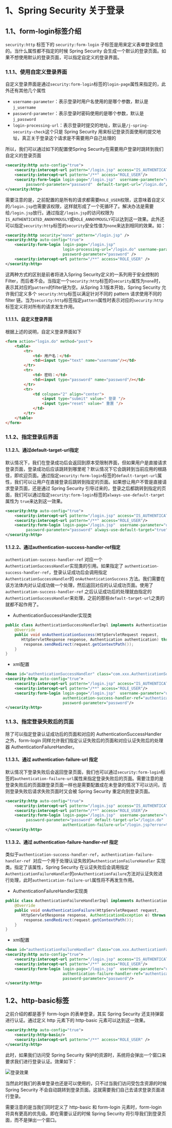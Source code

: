 # 1、Spring Security 关于登录

## 1.1、form-login标签介绍

`security:http` 标签下的 `security:form-login` 子标签是用来定义表单登录信息的。当什么属性都不指定的时候 Spring Security 会生成一个默认的登录页面。如果不想使用默认的登录页面，可以指定自定义的登录界面。

### 1.1.1、使用自定义登录界面

自定义登录界面是通过``security:form-login``标签的`login-page`属性来指定的，此外还有其他几个属性

- `username-parameter`：表示登录时用户名使用的是哪个参数，默认是 `j_username`
- `password-parameter`：表示登录时密码使用的是哪个参数，默认是`j_password`
- `login-processing-url`：表示登录时提交的地址，默认是`/j-spring-security-check`这个只是 Spring Security 用来标记登录页面使用的提交地址，真正关于登录这个请求是不需要用户自己处理的

所以，我们可以通过如下的配置使Spring Security在需要用户登录时跳转到我们自定义的登录页面

```xml
<security:http auto-config="true">
    <security:intercept-url pattern="/login.jsp" access="IS_AUTHENTICATED_ANONYMOUSLY"/>
    <security:intercept-url pattern="/**" access="ROLE_USER"/>
    <security:form-login login-page="/login.jsp"  username-parameter="username"
         password-parameter="password"  default-target-url="/login.do"/>
</security:http>
```

需要注意的是，之前配置的是所有的请求都需要`ROLE_USER`权限，这意味着自定义的`/login.jsp`也需要该权限，这样就形成了一个死循环了。解决办法是需要给`/login.jsp`放行。通过指定`/login.jsp`的访问权限为`IS_AUTHENTICATED_ANONYMOUSLY`或`ROLE_ANNOYMOUSLY`可以达到这一效果。此外还可以指定`security:http`标签的`security`安全性值为`none`来达到相同的效果。如：

```xml
<security:http security="none" pattern="/login.jsp" />
<security:http auto-config="true">
    <security:form-login login-page="/login.jsp"
                         login-processing-url="/login.do" username-parameter="username"
                         password-parameter="password" />
    <security:intercept-url pattern="/**" access="ROLE_USER" />
</security:http>
```

这两种方式的区别是前者将进入Spring Security定义的一系列用于安全控制的Filter，而后者不会。当指定一个`security:http`标签的`security`属性为`none`时，表示其对应的`pattern`的filter链为空。从Spring 3.1版本开始，Spring Security 允许我们定义多个 `security:http`标签以满足针对不同的 pattern 请求使用不同的 filter 链。当为`security:http`标签指定`pattern`属性时表示对应的`security:http`标签定义将对所有的请求发生作用。

#### 1.1.1.1、自定义登录界面

根据上述的说明，自定义登录界面如下

```html
<form action="login.do" method="post">
    <table>
        <tr>
            <td> 用户名：</td>
            <td><input type="text" name="username"/></td>
        </tr>
        <tr>
            <td> 密码：</td>
            <td><input type="password" name="password"/></td>
        </tr>
        <tr>
            <td colspan="2" align="center">
                <input type="submit" value=" 登录 "/>
                <input type="reset" value=" 重置 "/>
            </td>
        </tr>
    </table>
</form>
```

### 1.1.2、指定登录后界面

#### 1.1.2.1、通过default-target-url指定

默认情况下，我们在登录成功后会返回到原本受限制界面，但如果用户是直接请求登录页面，登录成功后应该跳转到哪里呢？默认情况下它会跳转到当前应用的根路径，即欢迎页面。通过指定`security:form-login`标签的`default-target-url`属性，我们可以让用户在直接登录后跳转到指定的页面。如果想让用户不管是直接请求登录页面，还是通过 Spring Security 引导过来的，登录之后都跳转到指定的页面，我们可以通过指定`security:form-login`标签的`always-use-default-target`属性为 `true`来达到这一效果。

```xml
<security:http auto-config="true">
    <security:intercept-url pattern="/login.jsp" access="IS_AUTHENTICATED_ANONYMOUSLY"/>
    <security:intercept-url pattern="/**" access="ROLE_USER"/>
    <security:form-login login-page="/login.jsp"  username-parameter="username"
         password-parameter="password" always-use-default-target="true"/>
</security:http>
```

#### 1.1.2.2、通过authentication-success-handler-ref指定

`authentication-success-handler-ref` 对应一个 `AuthenticationSuccessHandler`实现类的引用。如果指定了 `authentication-success-handler-ref`，登录认证成功后会调用指定`AuthenticationSuccessHandler`的 `onAuthenticationSuccess` 方法。我们需要在该方法体内对认证成功做一个处理，然后返回对应的认证成功页面。使用了 `authentication-success-handler-ref` 之后认证成功后的处理就由指定的`AuthenticationSuccessHandler`来处理，之前的那些`default-target-url`之类的就都不起作用了。

- AuthenticationSuccessHandler实现类

```java
public class AuthenticationSuccessHandlerImpl implements AuthenticationSuccessHandler {
    @Override
    public void onAuthenticationSuccess(HttpServletRequest request,
       HttpServletResponse response, Authentication authentication) throws IOException, ServletException {
        response.sendRedirect(request.getContextPath());
    }
}
```

- xml配置

```xml
<bean id="authenticationSuccessHandler" class="com.xxx.AuthenticationSuccessHandlerImpl"/>
<security:http auto-config="true">
    <security:intercept-url pattern="/login.jsp" access="IS_AUTHENTICATED_ANONYMOUSLY"/>
    <security:intercept-url pattern="/**" access="ROLE_USER"/>
    <security:form-login login-page="/login.jsp"  username-parameter="username"
                         authentication-success-handler-ref="authenticationSuccessHandler"
                         password-parameter="password"/>
</security:http>
```

### 1.1.3、指定登录失败后的页面

除了可以指定登录认证成功后的页面和对应的 AuthenticationSuccessHandler 之外，form-login 同样允许我们指定认证失败后的页面和对应认证失败后的处理器 AuthenticationFailureHandler。

#### 1.1.3.1、通过 authentication-failure-url 指定

默认情况下登录失败后会返回登录页面，我们也可以通过`security:form-login`标签的`authentication-failure-url`属性来指定登录失败后的页面。需要注意的是登录失败后的页面跟登录页面一样也是需要配置成在未登录的情况下可以访问，否则登录失败后请求失败页面时又会被 Spring Security 重定向到登录页面。

```xml
<security:http auto-config="true">
    <security:intercept-url pattern="/login.jsp" access="IS_AUTHENTICATED_ANONYMOUSLY"/>
    <security:intercept-url pattern="/**" access="ROLE_USER"/>
    <security:form-login login-page="/login.jsp"  username-parameter="username"
         password-parameter="password" default-target-url="/login.do"
                         authentication-failure-url="/login.jsp?error=true"/>
</security:http>
```

#### 1.1.3.2、通过 authentication-failure-handler-ref 指定

类似于`authentication-success-handler-ref`，`authentication-failure-handler-ref `对应一个用于处理认证失败的`AuthenticationFailureHandler` 实现类。指定了该属性，Spring Security 在认证失败后会调用指定 `AuthenticationFailureHandler`的`onAuthenticationFailure`方法对认证失败进行处理，此时`authentication-failure-url`属性将不再发生作用。

- AuthenticationFailureHandler实现类

```java
public class AuthenticationFailureHandlerImpl implements AuthenticationFailureHandler {
    @Override
    public void onAuthenticationFailure(HttpServletRequest request, 
       HttpServletResponse response, AuthenticationException e) throws IOException, ServletException {
        response.sendRedirect(request.getContextPath());
    }
}
```

- xml配置

```xml
<bean id="authenticationFailureHandler" class="com.xxx.AuthenticationFailureHandlerImpl"/>
<security:http auto-config="true">
    <security:intercept-url pattern="/login.jsp" access="IS_AUTHENTICATED_ANONYMOUSLY"/>
    <security:intercept-url pattern="/**" access="ROLE_USER"/>
    <security:form-login login-page="/login.jsp"  username-parameter="username"
                         authentication-failure-handler-ref="authenticationFailureHandler"
                         password-parameter="password"/>
</security:http>
```

## 1.2、http-basic标签

之前介绍的都是基于 form-login 的表单登录，其实 Spring Security 还支持弹窗进行认证。通过定义 http 元素下的 http-basic 元素可以达到这一效果。

```xml
<security:http auto-config="true">
    <security:http-basic/>
    <security:intercept-url pattern="/**" access="ROLE_USER" />
</security:http>
```

此时，如果我们访问受 Spring Security 保护的资源时，系统将会弹出一个窗口来要求我们进行登录认证。效果如下：

![登录效果](02-Spring%20Security%20%E7%99%BB%E5%BD%95/image-20200608155505367.png)

当然此时我们的表单登录也还是可以使用的，只不过当我们访问受包含资源的时候 Spring Security 不会自动跳转到登录页面。这就需要我们自己去请求登录页面进行登录。

需要注意的是当我们同时定义了 http-basic 和 form-login 元素时，form-login 将具有更高的优先级。即在需要认证的时候 Spring Security 将引导我们到登录页面，而不是弹出一个窗口。